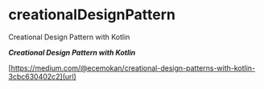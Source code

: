 # creationalDesignPattern
Creational Design Pattern with Kotlin

**_Creational Design Pattern with Kotlin_**

[https://medium.com/@ecemokan/creational-design-patterns-with-kotlin-3cbc630402c2](url)


